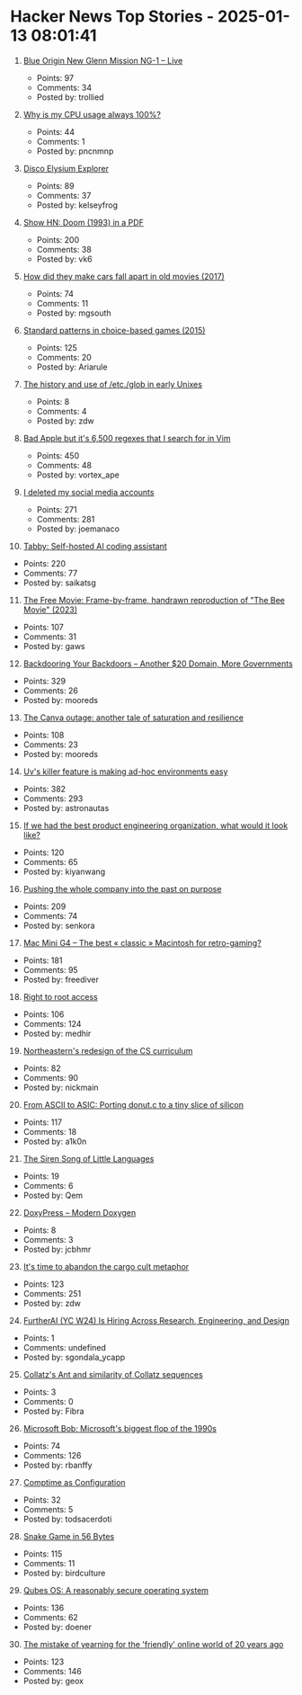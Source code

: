 # Hacker News Top Stories - 2025-01-13 08:01:41

1. [Blue Origin New Glenn Mission NG-1 – Live](https://www.blueorigin.com)
   - Points: 97
   - Comments: 34
   - Posted by: trollied

2. [Why is my CPU usage always 100%?](https://www.downtowndougbrown.com/2024/04/why-is-my-cpu-usage-always-100-upgrading-my-chumby-8-kernel-part-9/)
   - Points: 44
   - Comments: 1
   - Posted by: pncnmnp

3. [Disco Elysium Explorer](http://134.0.119.41)
   - Points: 89
   - Comments: 37
   - Posted by: kelseyfrog

4. [Show HN: Doom (1993) in a PDF](https://doompdf.pages.dev/doom.pdf)
   - Points: 200
   - Comments: 38
   - Posted by: vk6

5. [How did they make cars fall apart in old movies (2017)](https://movies.stackexchange.com/questions/79161/how-did-they-make-cars-fall-apart-in-old-movies)
   - Points: 74
   - Comments: 11
   - Posted by: mgsouth

6. [Standard patterns in choice-based games (2015)](https://heterogenoustasks.wordpress.com/2015/01/26/standard-patterns-in-choice-based-games/)
   - Points: 125
   - Comments: 20
   - Posted by: Ariarule

7. [The history and use of /etc./glob in early Unixes](https://utcc.utoronto.ca/~cks/space/blog/unix/EtcGlobHistory)
   - Points: 8
   - Comments: 4
   - Posted by: zdw

8. [Bad Apple but it's 6,500 regexes that I search for in Vim](https://eieio.games/blog/bad-apple-with-regex-in-vim/)
   - Points: 450
   - Comments: 48
   - Posted by: vortex_ape

9. [I deleted my social media accounts](https://asylumsquare.com/backstage/2025-01-12/why-i-deleted-my-social-media-accounts)
   - Points: 271
   - Comments: 281
   - Posted by: joemanaco

10. [Tabby: Self-hosted AI coding assistant](https://github.com/TabbyML/tabby)
   - Points: 220
   - Comments: 77
   - Posted by: saikatsg

11. [The Free Movie: Frame-by-frame, handrawn reproduction of "The Bee Movie" (2023)](https://thefreemovie.buzz/)
   - Points: 107
   - Comments: 31
   - Posted by: gaws

12. [Backdooring Your Backdoors – Another $20 Domain, More Governments](https://labs.watchtowr.com/more-governments-backdoors-in-your-backdoors/)
   - Points: 329
   - Comments: 26
   - Posted by: mooreds

13. [The Canva outage: another tale of saturation and resilience](https://surfingcomplexity.blog/2024/12/21/the-canva-outage-another-tale-of-saturation-and-resilience/)
   - Points: 108
   - Comments: 23
   - Posted by: mooreds

14. [Uv's killer feature is making ad-hoc environments easy](https://valatka.dev/2025/01/12/on-killer-uv-feature.html)
   - Points: 382
   - Comments: 293
   - Posted by: astronautas

15. [If we had the best product engineering organization, what would it look like?](https://www.jamesshore.com/v2/blog/2025/the-best-product-engineering-org-in-the-world)
   - Points: 120
   - Comments: 65
   - Posted by: kiyanwang

16. [Pushing the whole company into the past on purpose](https://rachelbythebay.com/w/2025/01/09/lag/)
   - Points: 209
   - Comments: 74
   - Posted by: senkora

17. [Mac Mini G4 – The best « classic » Macintosh for retro-gaming?](https://www.xtof.info/MacMiniG4-the-best-classic-macintosh-for-retrogaming.html)
   - Points: 181
   - Comments: 95
   - Posted by: freediver

18. [Right to root access](https://medhir.com/blog/right-to-root-access)
   - Points: 106
   - Comments: 124
   - Posted by: medhir

19. [Northeastern's redesign of the CS curriculum](https://huntnewsnu.com/82511/editorial/op-eds/op-ed-northeasterns-redesign-of-the-khoury-curriculum-abandons-the-fundamentals-of-computer-science/)
   - Points: 82
   - Comments: 90
   - Posted by: nickmain

20. [From ASCII to ASIC: Porting donut.c to a tiny slice of silicon](https://www.a1k0n.net/2025/01/10/tiny-tapeout-donut.html)
   - Points: 117
   - Comments: 18
   - Posted by: a1k0n

21. [The Siren Song of Little Languages](https://www.wilfred.me.uk/blog/2019/03/24/the-siren-song-of-little-languages/)
   - Points: 19
   - Comments: 6
   - Posted by: Qem

22. [DoxyPress – Modern Doxygen](https://www.copperspice.com/docs/doxypress/index.html)
   - Points: 8
   - Comments: 3
   - Posted by: jcbhmr

23. [It's time to abandon the cargo cult metaphor](https://www.righto.com/2025/01/its-time-to-abandon-cargo-cult-metaphor.html)
   - Points: 123
   - Comments: 251
   - Posted by: zdw

24. [FurtherAI (YC W24) Is Hiring Across Research, Engineering, and Design](https://www.ycombinator.com/companies/furtherai/jobs)
   - Points: 1
   - Comments: undefined
   - Posted by: sgondala_ycapp

25. [Collatz's Ant and similarity of Collatz sequences](https://gbragafibra.github.io/2025/01/08/collatz_ant2.html)
   - Points: 3
   - Comments: 0
   - Posted by: Fibra

26. [Microsoft Bob: Microsoft's biggest flop of the 1990s](https://dfarq.homeip.net/microsoft-bob-microsofts-biggest-flop-of-the-199)
   - Points: 74
   - Comments: 126
   - Posted by: rbanffy

27. [Comptime as Configuration](https://www.openmymind.net/Comptime-as-Configuration/)
   - Points: 32
   - Comments: 5
   - Posted by: todsacerdoti

28. [Snake Game in 56 Bytes](https://github.com/donno2048/snake)
   - Points: 115
   - Comments: 11
   - Posted by: birdculture

29. [Qubes OS: A reasonably secure operating system](https://www.qubes-os.org/)
   - Points: 136
   - Comments: 62
   - Posted by: doener

30. [The mistake of yearning for the 'friendly' online world of 20 years ago](https://english.elpais.com/lifestyle/2025-01-07/the-internet-hasnt-made-us-bad-we-were-already-like-that-the-mistake-of-yearning-for-the-friendly-online-world-of-20-years-ago.html)
   - Points: 123
   - Comments: 146
   - Posted by: geox

